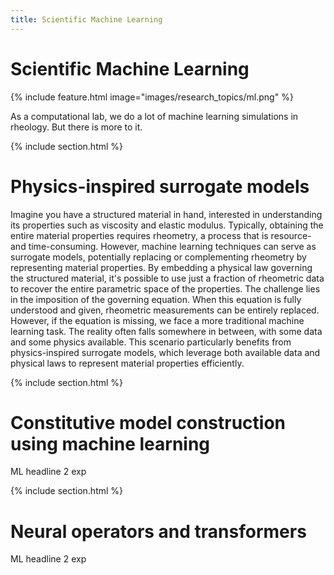 ```yaml
---
title: Scientific Machine Learning
---
```


# <i class="fas ml"></i>Scientific Machine Learning

{%
  include feature.html
  image="images/research_topics/ml.png"
%}


As a computational lab, we do a lot of machine learning simulations in rheology. But there is more to it.


{% include section.html %}

# Physics-inspired surrogate models


Imagine you have a structured material in hand, interested in understanding its properties such as viscosity and elastic modulus. Typically, obtaining the entire material properties requires rheometry, a process that is resource- and time-consuming. However, machine learning techniques can serve as surrogate models, potentially replacing or complementing rheometry by representing material properties. By embedding a physical law governing the structured material, it's possible to use just a fraction of rheometric data to recover the entire parametric space of the properties. The challenge lies in the imposition of the governing equation. When this equation is fully understood and given, rheometric measurements can be entirely replaced. However, if the equation is missing, we face a more traditional machine learning task. The reality often falls somewhere in between, with some data and some physics available. This scenario particularly benefits from physics-inspired surrogate models, which leverage both available data and physical laws to represent material properties efficiently.

{% include section.html %}

# Constitutive model construction using machine learning

ML headline 2 exp

{% include section.html %}


# Neural operators and transformers 

ML headline 2 exp